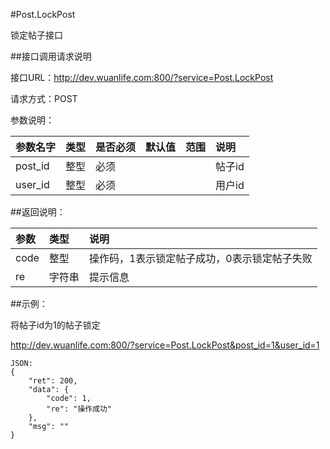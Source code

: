 #Post.LockPost

锁定帖子接口

##接口调用请求说明

接口URL：http://dev.wuanlife.com:800/?service=Post.LockPost

请求方式：POST

参数说明：

|参数名字    |类型   |是否必须    |默认值    |范围        |说明|
|:--|:--|:--|:--|:--|:--|
|post_id    |整型   |必须         |      |             |帖子id|
|user_id    |整型   |必须         |      |             |用户id|

##返回说明：

|参数        |类型   |说明|
|:--|:--|:--|
|code            |整型   |操作码，1表示锁定帖子成功，0表示锁定帖子失败|
|re             |字符串  |提示信息|

##示例：

将帖子id为1的帖子锁定

http://dev.wuanlife.com:800/?service=Post.LockPost&post_id=1&user_id=1

    JSON:
    {
        "ret": 200,
        "data": {
            "code": 1,
            "re": "操作成功"
        },
        "msg": ""
    }
